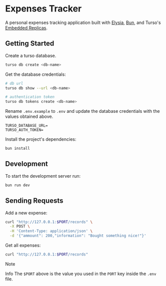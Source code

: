 # Expenses Tracker

A personal expenses tracking application built with [Elysia](https://elysiajs.com/), [Bun](https://bun.sh/), and Turso's [Embedded Replicas](https://docs.turso.tech/features/embedded-replicas).

## Getting Started

Create a turso database.

```sh
turso db create <db-name>
```

Get the database credentials:

```sh
# db url
turso db show --url <db-name>

# authentication token
turso db tokens create <db-name>
```

Rename `.env.example` to `.env` and update the database credentials with the values obtained above.

```text
TURSO_DATABASE_URL=
TURSO_AUTH_TOKEN=
```

Install the project's dependencies:

```bash
bun install
```

## Development

To start the development server run:

```bash
bun run dev
```

## Sending Requests

Add a new expense:

```sh
curl "http://127.0.0.1:$PORT/records" \
  -X POST \
  -H 'Content-Type: application/json' \
  -d '{"ammount": 200,"information": "Bought something nice!"}'
```

Get all expenses:

```sh
curl "http://127.0.0.1:$PORT/records"
```

> [!Note]
> Info The `$PORT` above is the value you used in the `PORT` key inside the `.env` file.
